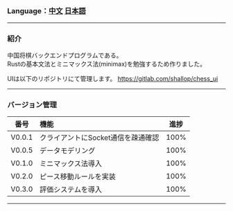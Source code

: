 ### Language：[中文](Readme.md "Readme.md") [日本語](Readme_jp.md "Readme_jp.md")
---
### 紹介
中国将棋バックエンドプログラムである。<br>
Rustの基本文法とミニマックス法(minimax)を勉強するため作りました。

UIは以下のリポジトリにて管理します。
https://gitlab.com/shallop/chess_ui

---

### バージョン管理

| 番号 | 機能 | 進捗 |
|:---:|:---|:---:|
| V0.0.1 | クライアントにSocket通信を疎通確認 | 100% |
| V0.0.5 | データモデリング | 100% |
| V0.1.0 | ミニマックス法導入 | 100% |
| V0.2.0 | ピース移動ルールを実装 | 100% |
| V0.3.0 | 評価システムを導入 | 100% |

---
